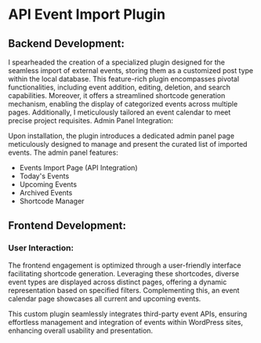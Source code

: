 # API Event Import Plugin

## Backend Development:

I spearheaded the creation of a specialized plugin designed for the seamless import of external events, storing them as a customized post type within the local database. This feature-rich plugin encompasses pivotal functionalities, including event addition, editing, deletion, and search capabilities. Moreover, it offers a streamlined shortcode generation mechanism, enabling the display of categorized events across multiple pages. Additionally, I meticulously tailored an event calendar to meet precise project requisites.
Admin Panel Integration:

Upon installation, the plugin introduces a dedicated admin panel page meticulously designed to manage and present the curated list of imported events. The admin panel features:

- Events Import Page (API Integration)
- Today's Events
- Upcoming Events
- Archived Events
- Shortcode Manager

## Frontend Development:

### User Interaction:

The frontend engagement is optimized through a user-friendly interface facilitating shortcode generation. Leveraging these shortcodes, diverse event types are displayed across distinct pages, offering a dynamic representation based on specified filters. Complementing this, an event calendar page showcases all current and upcoming events.

This custom plugin seamlessly integrates third-party event APIs, ensuring effortless management and integration of events within WordPress sites, enhancing overall usability and presentation.
